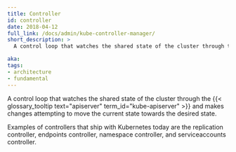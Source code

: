 ```yaml
---
title: Controller
id: controller
date: 2018-04-12
full_link: /docs/admin/kube-controller-manager/
short_description: >
  A control loop that watches the shared state of the cluster through the apiserver and makes changes attempting to move the current state towards the desired state.

aka:
tags:
- architecture
- fundamental
---
```

 A control loop that watches the shared state of the cluster through the {{< glossary_tooltip text="apiserver" term_id="kube-apiserver" >}} and makes changes attempting to move the current state towards the desired state.

<!--more-->

Examples of controllers that ship with Kubernetes today are the replication controller, endpoints controller, namespace controller, and serviceaccounts controller.